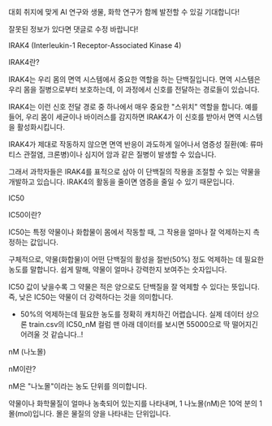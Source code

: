 대회 취지에 맞게 AI 연구와 생물, 화학 연구가 함께 발전할 수 있길 기대합니다!

잘못된 정보가 있다면 댓글로 수정 바랍니다!



IRAK4 (Interleukin-1 Receptor-Associated Kinase 4)



IRAK4란?

IRAK4는 우리 몸의 면역 시스템에서 중요한 역할을 하는 단백질입니다. 면역 시스템은 우리 몸을 질병으로부터 보호하는데, 이 과정에서 신호를 전달하는 경로들이 있습니다.

IRAK4는 이런 신호 전달 경로 중 하나에서 매우 중요한 "스위치" 역할을 합니다. 예를 들어, 우리 몸이 세균이나 바이러스를 감지하면 IRAK4가 이 신호를 받아서 면역 시스템을 활성화시킵니다.

IRAK4가 제대로 작동하지 않으면 면역 반응이 과도하게 일어나서 염증성 질환(예: 류마티스 관절염, 크론병)이나 심지어 암과 같은 질병이 발생할 수 있습니다.

그래서 과학자들은 IRAK4를 표적으로 삼아 이 단백질의 작용을 조절할 수 있는 약물을 개발하고 있습니다. IRAK4의 활동을 줄이면 염증을 줄일 수 있기 때문입니다.



IC50



IC50이란?

IC50는 특정 약물이나 화합물이 몸에서 작동할 때, 그 작용을 얼마나 잘 억제하는지 측정하는 값입니다.

구체적으로, 약물(화합물)이 어떤 단백질의 활성을 절반(50%) 정도 억제하는 데 필요한 농도를 말합니다. 쉽게 말해, 약물이 얼마나 강력한지 보여주는 숫자입니다.

IC50 값이 낮을수록 그 약물은 적은 양으로도 단백질을 잘 억제할 수 있다는 뜻입니다. 즉, 낮은 IC50는 약물이 더 강력하다는 것을 의미합니다.

+ 50%의 억제하는데 필요한 농도를 정확히 캐치하긴 어렵습니다. 실제 데이터 상으론 train.csv의 IC50_nM 컬럼 맨 아래 데이터를 보시면 55000으로 딱 떨어지긴 어려울 것 같습니다..!



nM (나노몰)



nM이란?

nM은 "나노몰"이라는 농도 단위를 의미합니다.

약물이나 화학물질이 얼마나 농축되어 있는지를 나타내며, 1 나노몰(nM)은 10억 분의 1 몰(mol)입니다. 몰은 물질의 양을 나타내는 단위입니다.